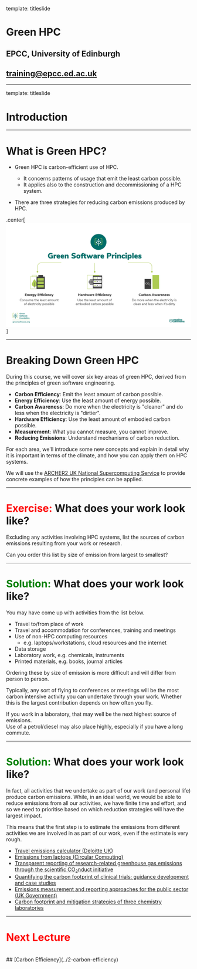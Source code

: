 template: titleslide

# Green HPC
## EPCC, University of Edinburgh
## training@epcc.ed.ac.uk



---
template: titleslide
# Introduction



---
# What is Green HPC?

- Green HPC is carbon-efficient use of HPC.
  - It concerns patterns of usage that emit the least carbon possible.
  - It applies also to the construction and decommissioning of a HPC system.

- There are three strategies for reducing carbon emissions produced by HPC.

.center[![:scale_img 80%](green_software_principles.png)]



---
# Breaking Down Green HPC

During this course, we will cover six key areas of green HPC, derived from the principles of
green software engineering.

- **Carbon Efficiency**: Emit the least amount of carbon possible.
- **Energy Efficiency**: Use the least amount of energy possible.
- **Carbon Awareness**: Do more when the electricity is "cleaner" and do less when the electricity is "dirtier".
- **Hardware Efficiency**: Use the least amount of embodied carbon possible.
- **Measurement**: What you cannot measure, you cannot improve.
- **Reducing Emissions**: Understand mechanisms of carbon reduction.

For each area, we'll introduce some new concepts and explain in detail why it is important in terms of the climate,
and how you can apply them on HPC systems.

We will use the [ARCHER2 UK National Supercomputing Service](https://www.archer2.ac.uk) to provide concrete examples of how
the principles can be applied.



---
# <span style="color:red">Exercise:</span> What does your work look like?

Excluding any activities involving HPC systems, list the sources of carbon emissions resulting from your work or research.

Can you order this list by size of emission from largest to smallest?



---
# <span style="color:green">Solution:</span> What does your work look like?

You may have come up with activities from the list below.

- Travel to/from place of work
- Travel and accommodation for conferences, training and meetings
- Use of non-HPC computing resources
  - e.g. laptops/workstations, cloud resources and the internet
- Data storage
- Laboratory work, e.g. chemicals, instruments
- Printed materials, e.g. books, journal articles

Ordering these by size of emission is more difficult and will differ from person to person.

Typically, any sort of flying to conferences or meetings will be the most carbon intensive activity you can undertake through your work.
Whether this is the largest contribution depends on how often you fly.

If you work in a laboratory, that may well be the next highest source of emissions.
<br>Use of a petrol/diesel may also place highly, especially if you have a long commute.



---
# <span style="color:green">Solution:</span> What does your work look like?

In fact, all activities that we undertake as part of our work (and personal life) produce carbon emissions. While, in an ideal world, we would
be able to reduce emissions from all our activities, we have finite time and effort, and so we need to prioritise based on which reduction strategies
will have the largest impact.

This means that the first step is to estimate the emissions from different activities we are involved in as part of our work, even if the estimate is very rough.

- [Travel emissions calculator (Deloitte UK)](https://www.deloitte.com/uk/en/issues/climate/content/travel-emissions-calculator.html)
- [Emissions from laptops (Circular Computing)](https://circularcomputing.com/news/carbon-footprint-laptop/)
- [Transparent reporting of research-related greenhouse gas emissions through the scientific CO<sub>2</sub>nduct initiative](https://www.nature.com/articles/s42005-022-00930-2)
- [Quantifying the carbon footprint of clinical trials: guidance development and case studies](https://pmc.ncbi.nlm.nih.gov/articles/PMC10823997/)
- [Emissions measurement and reporting approaches for the public sector (UK Government)](https://assets.publishing.service.gov.uk/media/66fa76de30536cb927482953/emissions-measurement-and-reporting-approaches-for-the-public-sector-report.pdf)
- [Carbon footprint and mitigation strategies of three chemistry laboratories](https://pubs.rsc.org/en/content/articlehtml/2024/gc/d3gc03668e)



---
# <span style="color:red">Next Lecture</span>

<br>
## [Carbon Efficiency](../2-carbon-efficiency)